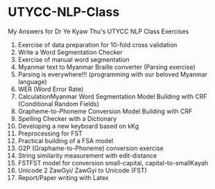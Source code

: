 # UTYCC-NLP-Class
My Answers for Dr Ye Kyaw Thu's UTYCC NLP Class Exercises

1. Exercise of data preparation for 10-fold cross validation
2. Write a Word Segmentation Checker
3. Exercise of manual word segmentation
4. Myanmar text to Myanmar Braille converter (Parsing exercise)
5. Parsing is everywhere!!! (programming with our beloved Myanmar language)
6. WER (Word Error Rate)
7. CalculationMyanmar Word Segmentation Model Building with CRF (Conditional Random Fields)
8. Grapheme-to-Phoneme Conversion Model Building with CRF
9. Spelling Checker with a Dictionary
10. Developing a new keyboard based on kKg
11. Preprocessing for FST
12. Practical building of a FSA model
13. G2P (Graphame-to-Phoneme) conversion exercise
14. String similarity measurement with edit-distance
15. FSTFST model for conversion small-capital, capital-to-smallKayah
16. Unicode 2 ZawGyi/ ZawGyi to Unicode (FST)
17. Report/Paper writing with Latex 
